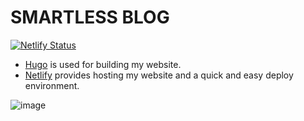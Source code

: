 
# SMARTLESS BLOG

[![Netlify Status](https://api.netlify.com/api/v1/badges/d43435e5-dcc8-417d-a834-4a5008d49e0f/deploy-status)](https://app.netlify.com/sites/shin-techlog/deploys)


- [Hugo](https://gohugo.io/) is used for building my website.
- [Netlify](https://www.netlify.com/) provides hosting my website and a quick and easy deploy environment.

![image](https://user-images.githubusercontent.com/57422625/155529150-197eee18-39c4-4ff2-a4b0-361084085041.png)
